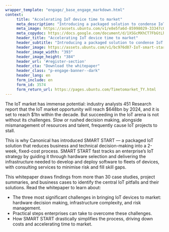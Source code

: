 ```yaml
---
wrapper_template: "engage/_base_engage_markdown.html"
context:
     title: "Accelerating IoT device time to market"
     meta_description: "Introducing a packaged solution to condense IoT decision-making into a 2-week, fixed cost process"
     meta_image: https://assets.ubuntu.com/v1/e8e5fa6d-85998029-33347c00-ba02-11ea-8bd5-085d16b88553.png
     meta_copydoc: https://docs.google.com/document/d/1XSGcMXhCT7FbGtLhlOLTDZBFTqz_dhW8ber72pmbpUM/edit
     header_title: "Accelerating IoT device time to market"
     header_subtitle: "Introducing a packaged solution to condense IoT decision-making into a 2-week, fixed cost process"
     header_image: https://assets.ubuntu.com/v1/bc976d87-IoT-smart-start-time-to-market-white.svg
     header_image_width: "393"
     header_image_height: "384"
     header_url: '#register-section'
     header_cta: "Download the whitepaper"
     header_class: "p-engage-banner--dark"
     header_lang: en
     form_include: en
     form_id: 3574
     form_return_url: https://pages.ubuntu.com/Timetomarket_TY.html
---
```


The IoT market has immense potential: industry analysts 451 Research report that the IoT market opportunity will reach $648bn by 2024, and it is set to reach $1tn within the decade. But succeeding in the IoT arena is not without its challenges. Slow or rushed decision making, alongside mismanagement of resources and talent, frequently cause IoT projects to stall.

This is why Canonical has introduced SMART START &mdash; a packaged IoT solution that reduces business and technical decision-making into a 2-week, fixed-cost process. SMART START fast tracks an enterprise’s IoT strategy by guiding it through hardware selection and delivering the infrastructure needed to develop and deploy software to fleets of devices, with consulting services to minimise risk and fill skill gaps.

This whitepaper draws findings from more than 30 case studies, project summaries, and business cases to identify the central IoT pitfalls and their solutions. Read the whitepaper to learn about:
<ul>
  <li>The three most significant challenges in bringing IoT devices to market: hardware decision making, infrastructure complexity, and risk management.</li>
  <li>Practical steps enterprises can take to overcome these challenges.</li>
  <li>How SMART START drastically simplifies the process, driving down costs and accelerating time to market.</li>
</ul>
